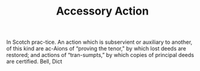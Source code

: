 ---
title: Accessory Action
permalink: "/definitions/accessory-action.html"
body: In Scotch prac-tice. An action which is subservient or auxiliary to another,
  of this kind are ac-Aions of “proving the tenor," by which lost deeds are restored;
  and actions of “tran-sumpts,” by which copies of principal deeds are certified.
  Bell, Dict
published_at: '2018-07-07'
layout: post
---